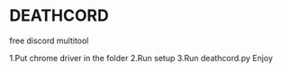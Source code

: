 # DEATHCORD
free discord multitool 

1.Put chrome driver in the folder
2.Run setup
3.Run deathcord.py
Enjoy
